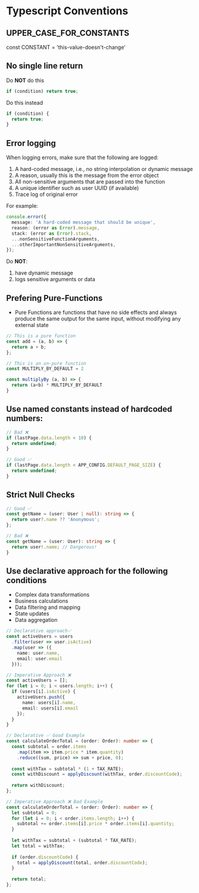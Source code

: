 # Typescript Conventions

## UPPER_CASE_FOR_CONSTANTS

const CONSTANT = 'this-value-doesn't-change'

## No single line return

Do **NOT** do this

```typescript
if (condition) return true;
```

Do this instead

```typescript
if (condition) {
  return true;
}
```

## Error logging

When logging errors, make sure that the following are logged:

1. A hard-coded message, i.e., no string interpolation or dynamic message
2. A reason, usually this is the message from the error object
3. All non-sensitive arguments that are passed into the function
4. A unique identifier such as user UUID (if available)
5. Trace log of original error

For example:

```typescript
console.error({
  message: 'A hard-coded message that should be unique',
  reason: (error as Error).message,
  stack: (error as Error).stack,
  ...nonSensitiveFunctionArguments,
  ...otherImportantNonSensitiveArguments,
});
```

Do **NOT**:

1. have dynamic message
2. logs sensitive arguments or data

## Prefering Pure-Functions

- Pure Functions are functions that have no side effects and always produce the same output for the same input, without modifying any external state

```js
// This is a pure function
const add = (a, b) => {
  return a + b;
};

// This is an un-pure function
const MULTIPLY_BY_DEFAULT = 2

const multiplyBy (a, b) => {
  return (a+b) * MULTIPLY_BY_DEFAULT
}

```
## Use named constants instead of hardcoded numbers:

```typescript
// Bad ❌
if (lastPage.data.length < 10) {
  return undefined;
}

// Good ✅
if (lastPage.data.length < APP_CONFIG.DEFAULT_PAGE_SIZE) {
  return undefined;
}

```
## Strict Null Checks 

```typescript
// Good ✅
const getName = (user: User | null): string => {
  return user?.name ?? 'Anonymous';
};

// Bad ❌
const getName = (user: User): string => {
  return user!.name; // Dangerous!
}
```

## Use declarative approach for the following conditions 
- Complex data transformations
- Business calculations
- Data filtering and mapping
- State updates
- Data aggregation

```typescript 
// Declarative approach✅
const activeUsers = users
  .filter(user => user.isActive)
  .map(user => ({
    name: user.name,
    email: user.email
  }));

// Imperative Approach ❌
const activeUsers = [];
for (let i = 0; i < users.length; i++) {
  if (users[i].isActive) {
    activeUsers.push({
      name: users[i].name,
      email: users[i].email
    });
  }
}

```

```typescript
// Declarative ✅ Good Example
const calculateOrderTotal = (order: Order): number => {
  const subtotal = order.items
    .map(item => item.price * item.quantity)
    .reduce((sum, price) => sum + price, 0);
    
  const withTax = subtotal * (1 + TAX_RATE);
  const withDiscount = applyDiscount(withTax, order.discountCode);
  
  return withDiscount;
};

// Imperative Approach ❌ Bad Example
const calculateOrderTotal = (order: Order): number => {
  let subtotal = 0;
  for (let i = 0; i < order.items.length; i++) {
    subtotal += order.items[i].price * order.items[i].quantity;
  }
  
  let withTax = subtotal + (subtotal * TAX_RATE);
  let total = withTax;
  
  if (order.discountCode) {
    total = applyDiscount(total, order.discountCode);
  }
  
  return total;
};
```

